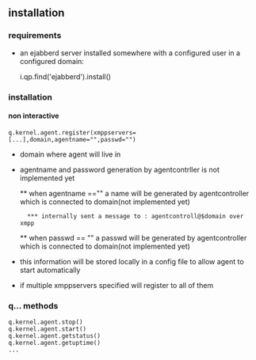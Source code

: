 ## installation

### requirements 

* an ejabberd server installed somewhere with a configured user in a configured domain:

    i.qp.find('ejabberd').install()

### installation

#### non interactive

    q.kernel.agent.register(xmppservers=[...],domain,agentname="",passwd="")

* domain where agent will live in

* agentname and password generation by agentcontrller is not implemented yet

    ** when agentname =="" a name will be generated by agentcontroller which is connected to domain(not implemented yet)
    
        *** internally sent a message to : agentcontroll@$domain over xmpp

    ** when passwd == "" a passwd  will be generated by agentcontroller which is connected to domain(not implemented yet)

* this information will be stored locally in a config file to allow agent to start automatically

* if multiple xmppservers specified will register to all of them

### q... methods

    q.kernel.agent.stop()
    q.kernel.agent.start()
    q.kernel.agent.getstatus()
    q.kernel.agent.getuptime()
    ...

